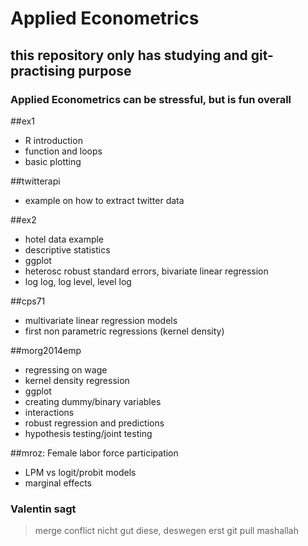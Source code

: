 # Applied Econometrics

## this repository only has studying and git-practising purpose

### Applied Econometrics can be stressful, but is fun overall

##ex1
- R introduction
- function and loops
- basic plotting

##twitterapi
- example on how to extract twitter data

##ex2
- hotel data example
- descriptive statistics
- ggplot
- heterosc robust standard errors, bivariate linear regression
- log log, log level, level log

##cps71
- multivariate linear regression models
- first non parametric regressions (kernel density)

##morg2014emp
- regressing on wage
- kernel density regression
- ggplot
- creating dummy/binary variables
- interactions
- robust regression and predictions
- hypothesis testing/joint testing

##mroz: Female labor force participation
- LPM vs logit/probit models
- marginal effects


### Valentin sagt 

> merge conflict nicht gut diese, deswegen erst git pull mashallah


